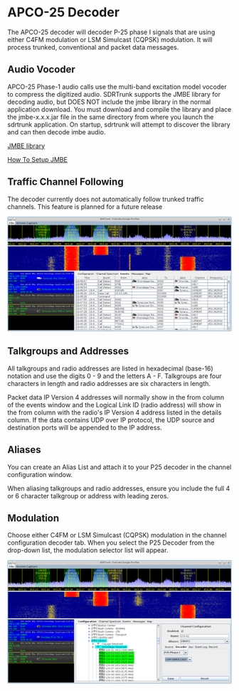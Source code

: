# APCO-25 Decoder #

The APCO-25 decoder will decoder P-25 phase I signals that are using either
C4FM modulation or LSM Simulcast (CQPSK) modulation.  It will process trunked,
conventional and packet data messages.

## Audio Vocoder ##

APCO-25 Phase-1 audio calls use the multi-band excitation model vocoder to
compress the digitized audio.  SDRTrunk supports the JMBE library for decoding
audio, but DOES NOT include the jmbe library in the normal application download.
You must download and compile the library and place the jmbe-x.x.x.jar file in
the same directory from where you launch the sdrtrunk application.  On startup,
sdrtrunk will attempt to discover the library and can then decode imbe audio.

[JMBE library](https://github.com/DSheirer/jmbe)

[How To Setup JMBE](JMBE)

## Traffic Channel Following ##
The decoder currently does not automatically follow trunked traffic channels.
This feature is planned for a future release

![](images/P25_Decoding.png)

## Talkgroups and Addresses ##

All talkgroups and radio addresses are listed in hexadecimal (base-16) notation
and use the digits 0 - 9 and the letters A - F.  Talkgroups are four characters
in length and radio addresses are six characters in length.

Packet data IP Version 4 addresses will normally show in the from column of the
events window and the Logical Link ID (radio address) will show in the from
column with the radio's IP Version 4 address listed in the details column. If
the data contains UDP over IP protocol, the UDP source and destination ports
will be appended to the IP address.

## Aliases ##

You can create an Alias List and attach it to your P25 decoder in the channel
configuration window.

When aliasing talkgroups and radio addresses, ensure you include the full 4 or 6
character talkgroup or address with leading zeros.

## Modulation ##

Choose either C4FM or LSM Simulcast (CQPSK) modulation in the channel configuration
decoder tab.  When you select the P25 Decoder from the drop-down list, the
modulation selector list will appear.

![](images/P25_Decoding_2.png)